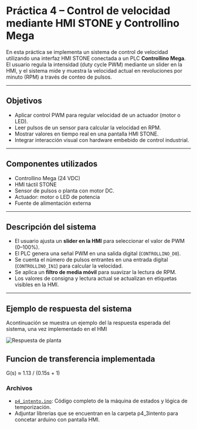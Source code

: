 # Práctica 4 – Control de velocidad mediante HMI STONE y Controllino Mega

En esta práctica se implementa un sistema de control de velocidad utilizando una interfaz HMI STONE conectada a un PLC **Controllino Mega**. El usuario regula la intensidad (duty cycle PWM) mediante un slider en la HMI, y el sistema mide y muestra la velocidad actual en revoluciones por minuto (RPM) a través de conteo de pulsos.

---

## Objetivos

- Aplicar control PWM para regular velocidad de un actuador (motor o LED).
- Leer pulsos de un sensor para calcular la velocidad en RPM.
- Mostrar valores en tiempo real en una pantalla HMI STONE.
- Integrar interacción visual con hardware embebido de control industrial.

---

## Componentes utilizados

- Controllino Mega (24 VDC)
- HMI táctil STONE
- Sensor de pulsos o planta con motor DC.
- Actuador: motor o LED de potencia
- Fuente de alimentación externa

---

## Descripción del sistema

- El usuario ajusta un **slider en la HMI** para seleccionar el valor de PWM (0–100%).
- El PLC genera una señal PWM en una salida digital (`CONTROLLINO_D0`).
- Se cuenta el número de pulsos entrantes en una entrada digital (`CONTROLLINO_IN1`) para calcular la velocidad.
- Se aplica un **filtro de media móvil** para suavizar la lectura de RPM.
- Los valores de consigna y lectura actual se actualizan en etiquetas visibles en la HMI.

---

## Ejemplo de respuesta del sistema

Acontinuación se muestra un ejemplo del la respuesta esperada del sistema, una vez implementado en el HMI

![Respuesta de planta](./p4_3intento/resp_motor.jpg)

## Funcion de transferencia implementada

G(s) ≈ 1.13 / (0.15s + 1)


### Archivos
- [`p4_intento.ino`](./p4_3intento/p4_3intento.ino): Código completo de la máquina de estados y lógica de temporización.
- Adjuntar librerias que se encuentran en la carpeta p4_3intento para concetar arduino con pantalla HMI.

